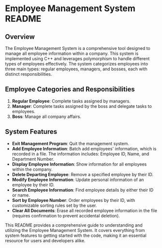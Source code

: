 # Employee Management System README

## Overview

The Employee Management System is a comprehensive tool designed to manage all employee information within a company. This system is implemented using C++ and leverages polymorphism to handle different types of employees effectively. The system categorizes employees into three main types: regular employees, managers, and bosses, each with distinct responsibilities.

## Employee Categories and Responsibilities

1. **Regular Employee**: Complete tasks assigned by managers.
2. **Manager**: Complete tasks assigned by the boss and delegate tasks to employees.
3. **Boss**: Manage all company affairs.

## System Features

- **Exit Management Program**: Quit the management system.
- **Add Employee Information**: Batch add employees' information, which is recorded in a file. The information includes: Employee ID, Name, and Department Number.
- **Display Employee Information**: Show information for all employees within the company.
- **Delete Departing Employee**: Remove a specified employee by their ID.
- **Modify Employee Information**: Update personal information of an employee by their ID.
- **Search Employee Information**: Find employee details by either their ID or name.
- **Sort by Employee Number**: Order employees by their ID, with customizable sorting rules set by the user.
- **Clear All Documents**: Erase all recorded employee information in the file (requires confirmation to prevent accidental deletion).

This README provides a comprehensive guide to understanding and utilizing the Employee Management System. It covers everything from system features to getting started with the code, making it an essential resource for users and developers alike.

